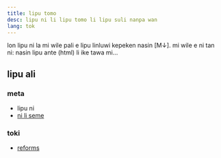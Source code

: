 ```yaml
---
title: lipu tomo
desc: lipu ni li lipu tomo li lipu suli nanpa wan
lang: tok
---
```

lon lipu ni la mi wile pali e lipu linluwi kepeken nasin [M↓]. mi wile e ni tan ni: nasin lipu ante (html) li ike tawa mi…

## lipu ali
### meta
- lipu ni
- [ni li seme](about.md)
### toki
* [reforms](reforms)